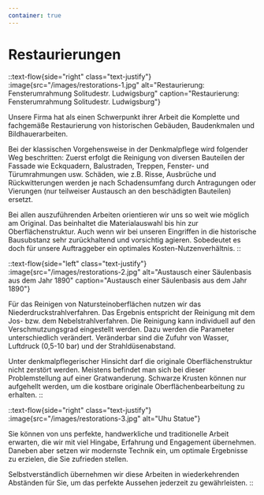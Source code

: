 ```yaml
---
container: true
---
```


# Restaurierungen

::text-flow{side="right" class="text-justify"}
:image{src="/images/restorations-1.jpg" alt="Restaurierung: Fensterumrahmung Solitudestr. Ludwigsburg" caption="Restaurierung: Fensterumrahmung Solitudestr. Ludwigsburg"}

Unsere Firma hat als einen Schwerpunkt ihrer Arbeit die Komplette und fachgemäße Restaurierung von historischen Gebäuden, Baudenkmalen und Bildhauerarbeiten.

Bei der klassischen Vorgehensweise in der Denkmalpflege wird folgender Weg beschritten: Zuerst erfolgt die Reinigung von diversen Bauteilen der Fassade wie Eckquadern, Balustraden, Treppen, Fenster- und Türumrahmungen usw. Schäden, wie z.B. Risse, Ausbrüche und Rückwitterungen werden je nach Schadensumfang durch Antragungen oder Vierungen (nur teilweiser Austausch an den beschädigten Bauteilen) ersetzt.

Bei allen auszuführenden Arbeiten orientieren wir uns so weit wie möglich am Original. Das beinhaltet die Materialauswahl bis hin zur Oberflächenstruktur. Auch wenn wir bei unseren Eingriffen in die historische Bausubstanz sehr zurückhaltend und vorsichtig agieren. Sobedeutet es doch für unsere Auftraggeber ein optimales Kosten-Nutzenverhältnis.
::

::text-flow{side="left" class="text-justify"}
:image{src="/images/restorations-2.jpg" alt="Austausch einer Säulenbasis aus dem Jahr 1890" caption="Austausch einer Säulenbasis aus dem Jahr 1890"}

Für das Reinigen von Natursteinoberflächen nutzen wir das Niederdruckstrahlverfahren. Das Ergebnis entspricht der Reinigung mit dem Jos- bzw. dem Nebelstrahlverfahren. Die Reinigung kann individuell auf den Verschmutzungsgrad eingestellt werden. Dazu werden die Parameter unterschiedlich verändert. Veränderbar sind die Zufuhr von Wasser, Luftdruck (0,5-10 bar) und der Strahldüsenabstand.

Unter denkmalpflegerischer Hinsicht darf die originale Oberflächenstruktur nicht zerstört werden. Meistens befindet man sich bei dieser Problemstellung auf einer Gratwanderung. Schwarze Krusten können nur aufgehellt werden, um die kostbare originale Oberflächenbearbeitung zu erhalten.
::

::text-flow{side="right" class="text-justify"}
:image{src="/images/restorations-3.jpg" alt="Uhu Statue"}

Sie können von uns perfekte, handwerkliche und traditionelle Arbeit erwarten, die wir mit viel Hingabe, Erfahrung und Engagement übernehmen. Daneben aber setzen wir modernste Technik ein, um optimale Ergebnisse zu erzielen, die Sie zufrieden stellen.

Selbstverständlich übernehmen wir diese Arbeiten in wiederkehrenden Abständen für Sie, um das perfekte Aussehen jederzeit zu gewährleisten.
::
